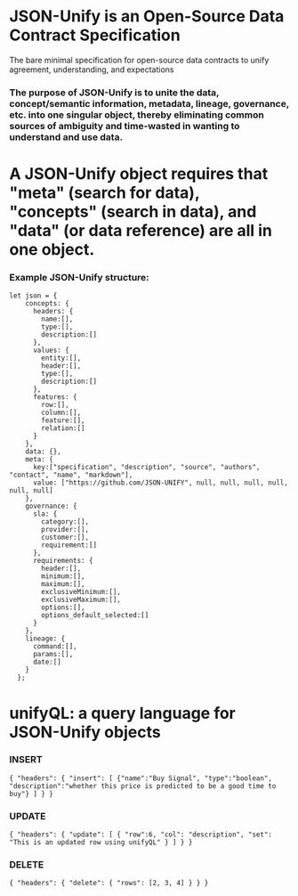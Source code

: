 # JSON-Unify is an Open-Source Data Contract Specification 
The bare minimal specification for open-source data contracts to unify agreement, understanding, and expectations

### The purpose of JSON-Unify is to unite the data, concept/semantic information, metadata, lineage, governance, etc. into one singular object, thereby eliminating common sources of ambiguity and time-wasted in wanting to understand and use data.

# A JSON-Unify object requires that "meta" (search for data), "concepts" (search in data), and "data" (or data reference) are all in one object. 

### Example JSON-Unify structure:

```
let json = {
    concepts: {
      headers: {
        name:[],
        type:[],
        description:[]
      },
      values: {
        entity:[],
        header:[],
        type:[],
        description:[]
      },
      features: {
        row:[],
        column:[],
        feature:[],
        relation:[]
      }
    },
    data: {},
    meta: {
      key:["specification", "description", "source", "authors", "contact", "name", "markdown"],
      value: ["https://github.com/JSON-UNIFY", null, null, null, null, null, null]
    },
    governance: {
      sla: {
        category:[],
        provider:[],
        customer:[],
        requirement:[]
      },
      requirements: {
        header:[],
        minimum:[],
        maximum:[],
        exclusiveMinimum:[],
        exclusiveMaximum:[],
        options:[],
        options_default_selected:[]
      }
    },
    lineage: {
      command:[],
      params:[],
      date:[]
    }
  };

```

# unifyQL: a query language for JSON-Unify objects

### INSERT

```
{ "headers": { "insert": [ {"name":"Buy Signal", "type":"boolean", "description":"whether this price is predicted to be a good time to buy"} ] } }
```

### UPDATE

```
{ "headers": { "update": [ { "row":6, "col": "description", "set": "This is an updated row using unifyQL" } ] } }
```

### DELETE

```
{ "headers": { "delete": { "rows": [2, 3, 4] } } }
```
